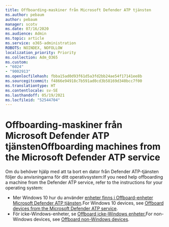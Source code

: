 ```yaml
---
title: Offboarding-maskiner från Microsoft Defender ATP tjänsten
ms.author: pebaum
author: pebaum
manager: scotv
ms.date: 07/16/2020
ms.audience: Admin
ms.topic: article
ms.service: o365-administration
ROBOTS: NOINDEX, NOFOLLOW
localization_priority: Priority
ms.collection: Adm_O365
ms.custom:
- "6024"
- "9002913"
ms.openlocfilehash: fbba15ad0d93f61d5a3fd2bb24ae54f17141ee8b
ms.sourcegitcommit: f4866e94918c7b591ad0cd3b58169d340bcc7f00
ms.translationtype: HT
ms.contentlocale: sv-SE
ms.lasthandoff: 05/19/2021
ms.locfileid: "52544704"
---
```

# <a name="offboarding-machines-from-the-microsoft-defender-atp-service"></a><span data-ttu-id="5c712-102">Offboarding-maskiner från Microsoft Defender ATP tjänsten</span><span class="sxs-lookup"><span data-stu-id="5c712-102">Offboarding machines from the Microsoft Defender ATP service</span></span>

<span data-ttu-id="5c712-103">Om du behöver hjälp med att ta bort en dator från Defender ATP-tjänsten följer du anvisningarna för ditt operativsystem:</span><span class="sxs-lookup"><span data-stu-id="5c712-103">If you need help offboarding a machine from the Defender ATP service, refer to the instructions for your operating system:</span></span>  

- <span data-ttu-id="5c712-104">Mer Windows 10 hur du använder [enheter finns i Offboard-enheter Microsoft Defender ATP tjänsten](/windows/security/threat-protection/microsoft-defender-atp/offboard-machines#offboard-windows-10-devices).</span><span class="sxs-lookup"><span data-stu-id="5c712-104">For Windows 10 devices, see [Offboard devices from the Microsoft Defender ATP service](/windows/security/threat-protection/microsoft-defender-atp/offboard-machines#offboard-windows-10-devices).</span></span>
- <span data-ttu-id="5c712-105">För icke-Windows-enheter, se [Offboard icke-Windows enheter.](/windows/security/threat-protection/microsoft-defender-atp/configure-endpoints-non-windows#offboard-non-windows-devices)</span><span class="sxs-lookup"><span data-stu-id="5c712-105">For non-Windows devices, see [Offboard non-Windows devices](/windows/security/threat-protection/microsoft-defender-atp/configure-endpoints-non-windows#offboard-non-windows-devices).</span></span>